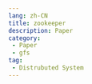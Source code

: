 ```yaml
---
lang: zh-CN
title: zookeeper
description: Paper
category: 
 - Paper
 - gfs
tag:
 - Distrubuted System
---
```


<PDF url="/distrubutedsystem/papers/zookeeper.pdf" :toolbar="false"  :height="800"  />